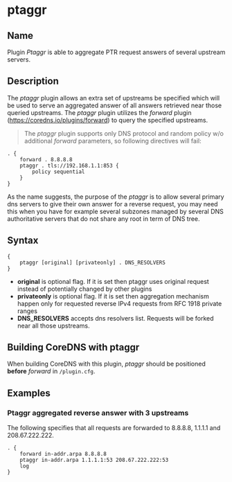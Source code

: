 # ptaggr

## Name

Plugin *Ptaggr* is able to aggregate PTR request answers of several upstream servers.

## Description

The *ptaggr* plugin allows an extra set of upstreams be specified which will be used
to serve an aggregated answer of all answers retrieved near those queried upstreams. The *ptaggr* plugin utilizes the *forward* plugin (<https://coredns.io/plugins/forward>) to query the specified upstreams.

> The *ptaggr* plugin supports only DNS protocol and random policy w/o additional *forward* parameters, so following directives will fail:

```
. {
    forward . 8.8.8.8
    ptaggr . tls://192.168.1.1:853 {
        policy sequential
    }
}
```

As the name suggests, the purpose of the *ptaggr* is to allow several primary dns servers to give their own answer for a reverse request, you may need this when you have for example several subzones managed by several DNS authoritative servers that do not share any root in term of DNS tree.

## Syntax

```
{
    ptaggr [original] [privateonly] . DNS_RESOLVERS
}
```

* **original** is optional flag. If it is set then ptaggr uses original request instead of potentially changed by other plugins
* **privateonly** is optional flag. If it is set then aggregation mechanism happen only for requested reverse IPv4 requests from RFC 1918 private ranges
* **DNS_RESOLVERS** accepts dns resolvers list. Requests will be forked near all those upstreams.

## Building CoreDNS with ptaggr

When building CoreDNS with this plugin, _ptaggr_ should be positioned **before** _forward_ in `/plugin.cfg`.

## Examples

### Ptaggr aggregated reverse answer with 3 upstreams

The following specifies that all requests are forwarded to 8.8.8.8, 1.1.1.1 and 208.67.222.222.

```
. {
    forward in-addr.arpa 8.8.8.8
    ptaggr in-addr.arpa 1.1.1.1:53 208.67.222.222:53
    log
}

```
